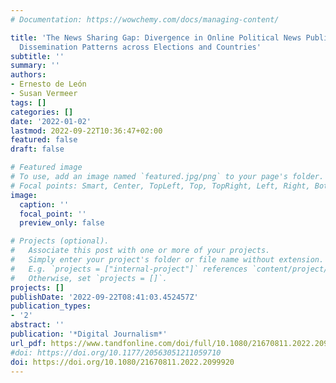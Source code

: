 ```yaml
---
# Documentation: https://wowchemy.com/docs/managing-content/

title: 'The News Sharing Gap: Divergence in Online Political News Publication and
  Dissemination Patterns across Elections and Countries'
subtitle: ''
summary: ''
authors:
- Ernesto de León
- Susan Vermeer
tags: []
categories: []
date: '2022-01-02'
lastmod: 2022-09-22T10:36:47+02:00
featured: false
draft: false

# Featured image
# To use, add an image named `featured.jpg/png` to your page's folder.
# Focal points: Smart, Center, TopLeft, Top, TopRight, Left, Right, BottomLeft, Bottom, BottomRight.
image:
  caption: ''
  focal_point: ''
  preview_only: false

# Projects (optional).
#   Associate this post with one or more of your projects.
#   Simply enter your project's folder or file name without extension.
#   E.g. `projects = ["internal-project"]` references `content/project/deep-learning/index.md`.
#   Otherwise, set `projects = []`.
projects: []
publishDate: '2022-09-22T08:41:03.452457Z'
publication_types:
- '2'
abstract: ''
publication: '*Digital Journalism*'
url_pdf: https://www.tandfonline.com/doi/full/10.1080/21670811.2022.2099920
#doi: https://doi.org/10.1177/20563051211059710
doi: https://doi.org/10.1080/21670811.2022.2099920
---
```

